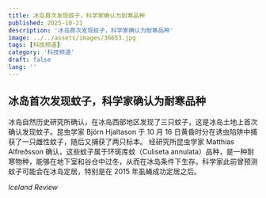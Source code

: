 ```yaml
---
title: 冰岛首次发现蚊子，科学家确认为耐寒品种
published: 2025-10-21
description: '冰岛首次发现蚊子，科学家确认为耐寒品种'
image: ../../assets/images/36653.jpg
tags: [科技频道]
category: '科技频道'
draft: false
lang: ''
---
```


## 冰岛首次发现蚊子，科学家确认为耐寒品种

冰岛自然历史研究所确认，在冰岛西部地区发现了三只蚊子，这是冰岛土地上首次确认发现蚊子。昆虫学家 Björn Hjaltason 于 10 月 16 日黄昏时分在诱虫陷阱中捕获了一只雌性蚊子，随后又捕获了两只标本。
经研究所昆虫学家 Matthías Alfreðsson 确认，这些蚊子属于环斑库蚊（Culiseta annulata）品种，是一种耐寒物种，能够在地下室和谷仓中过冬，从而在冰岛条件下生存。科学家此前曾预测蚊子可能会在冰岛定居，特别是在 2015 年虱蝇成功定居之后。

*Iceland Review*
